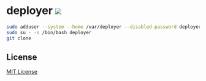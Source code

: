 deployer [<img src="https://secure.travis-ci.org/jolira/deployer.png" />](http://travis-ci.org/#!/jolira/deployer)
========================================


```bash
sudo adduser --system --home /var/deployer --disabled-password deployer
sudo su - -s /bin/bash deployer
git clone
```

License
-----------------

[MIT License](https://raw.github.com/jolira/deployer/master/LICENSE.txt)
